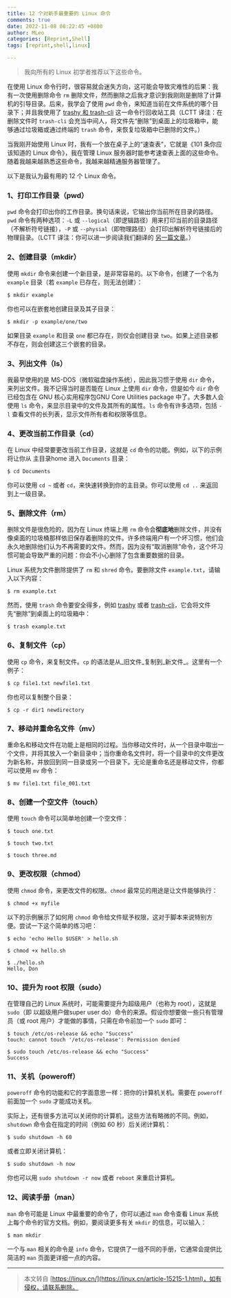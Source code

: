 ```yaml
---
title: 12 个对新手最重要的 Linux 命令
comments: true
date: 2022-11-08 08:22:45 +0800
author: MLeo
categories: [Reprint,Shell]
tags: [reprint,shell,linux]

---
```


> 我向所有的 Linux 初学者推荐以下这些命令。

在使用 Linux 命令行时，很容易就会迷失方向，这可能会导致灾难性的后果：我有一次使用删除命令 `rm` 删除文件，然而删除之后我才意识到我刚刚是删除了计算机的引导目录。后来，我学会了使用 `pwd` 命令，来知道当前在文件系统的哪个目录下；并且我使用了 [trashy 和 trash-cli](https://www.redhat.com/sysadmin/recover-file-deletion-linux) 这一命令行回收站工具（LCTT 译注：在删除文件时 `trash-cli` 会充当中间人，将文件先“删除”到桌面上的垃圾箱中，能够通过垃圾箱或通过终端的 `trash` 命令，来恢复垃圾箱中已删除的文件。）

当我刚开始使用 Linux 时，我有一个放在桌子上的“速查表”，它就是《101 条你应该知道的 Linux 命令》，我在管理 Linux 服务器时能参考速查表上面的这些命令。随着我越来越熟悉这些命令，我越来越精通服务器管理了。

以下是我认为最有用的 12 个 Linux 命令。

### 1、打印工作目录（pwd）

`pwd` 命令会打印出你的工作目录。换句话来说，它输出你当前所在目录的路径。`pwd` 命令有两种选项：`-L` 或 `--logical`（即逻辑路径）用来打印当前的目录路径（不解析符号链接），`-P` 或 `--physial`（即物理路径）会打印出解析符号链接后的物理目录。（LCTT 译注：你可以进一步阅读我们翻译的 [另一篇文章](https://linux.cn/article-4356-1.html)。）

### 2、创建目录（mkdir）

使用 `mkdir` 命令来创建一个新目录，是非常容易的。以下命令，创建了一个名为 `example` 目录（若 `example` 已存在，则无法创建）：

```
$ mkdir example

```

你也可以在嵌套地创建目录及其子目录：

```
$ mkdir -p example/one/two

```

如果目录 `example` 和目录 `one` 都已存在，则仅会创建目录 `two`。如果上述目录都不存在，则会创建这三个嵌套的目录。

### 3、列出文件（ls）

我最早使用的是 MS-DOS（微软磁盘操作系统），因此我习惯于使用 `dir` 命令，来列出文件。我不记得当时是否能在 Linux 上使用 `dir` 命令，但是如今 `dir` 命令已经包含在 GNU 核心实用程序包GNU Core Utilities package 中了。大多数人会使用 `ls` 命令，来显示目录中的文件及其所有的属性。`ls` 命令有许多选项，包括 `-l` 查看文件的长列表，显示文件所有者和权限等信息。

### 4、更改当前工作目录（cd）

在 Linux 中经常要更改当前工作目录，这就是 `cd` 命令的功能。例如，以下的示例将让你从 主目录home 进入 `Documents` 目录：

```
$ cd Documents

```

你可以使用 `cd ~` 或者 `cd`，来快速转换到你的主目录。你可以使用 `cd ..` 来返回到上一级目录。

### 5、删除文件（rm）

删除文件是很危险的，因为在 Linux 终端上用 `rm` 命令会**彻底地**删除文件，并没有像桌面的垃圾桶那样依旧保存着删除的文件。许多终端用户有一个坏习惯，他们会永久地删除他们认为不再需要的文件。然而，因为没有“取消删除”命令，这个坏习惯可能会导致严重的问题：你会不小心删除了包含重要数据的目录。

Linux 系统为文件删除提供了 `rm` 和 `shred` 命令。要删除文件 `example.txt`，请输入以下内容：

```
$ rm example.txt

```

然而，使用 `trash` 命令要安全得多，例如 [trashy](https://gitlab.com/trashy/trashy) 或者 [trash-cli](https://github.com/andreafrancia/trash-cli)，它会将文件先“删除”到桌面上的垃圾箱中：

```
$ trash example.txt

```

### 6、复制文件（cp）

使用 `cp` 命令，来复制文件。`cp` 的语法是从_旧文件_复制到_新文件_。这里有一个例子：

```
$ cp file1.txt newfile1.txt

```

你也可以复制整个目录：

```
$ cp -r dir1 newdirectory

```

### 7、移动并重命名文件（mv）

重命名和移动文件在功能上是相同的过程。当你移动文件时，从一个目录中取出一个文件，并将其放入一个新目录中；当你重命名文件时，将一个目录中的文件更改为新名称，并放回到同一目录或另一个目录下。无论是重命名还是移动文件，你都可以使用 `mv` 命令：

```
$ mv file1.txt file_001.txt

```

### 8、创建一个空文件（touch）

使用 `touch` 命令可以简单地创建一个空文件：

```
$ touch one.txt

$ touch two.txt

$ touch three.md

```

### 9、更改权限（chmod）

使用 `chmod` 命令，来更改文件的权限。`chmod` 最常见的用途是让文件能够执行：

```
$ chmod +x myfile

```

以下的示例展示了如何用 `chmod` 命令给文件赋予权限，这对于脚本来说特别方便。尝试一下这个简单的练习吧：

```
$ echo 'echo Hello $USER' > hello.sh

$ chmod +x hello.sh

$ ./hello.sh
Hello, Don

```

### 10、提升为 root 权限（sudo）

在管理自己的 Linux 系统时，可能需要提升为超级用户（也称为 root），这就是 `sudo`（即 以超级用户做super user do）命令的来源。假设你想要做一些只有管理员（或 root 用户）才能做的事情，只需在命令前加一个 `sudo` 即可：

```
$ touch /etc/os-release && echo "Success"
touch: cannot touch '/etc/os-release': Permission denied

$ sudo touch /etc/os-release && echo "Success"
Success

```

### 11、关机（poweroff）

`poweroff` 命令的功能和它的字面意思一样：把你的计算机关机。需要在 `poweroff` 前面加一个 `sudo` 才能成功关机。

实际上，还有很多方法可以关闭你的计算机，这些方法有略微的不同。例如，`shutdown` 命令会在指定的时间（例如 60 秒）后关闭计算机：

```
$ sudo shutdown -h 60

```

或者立即关闭计算机：

```
$ sudo shutdown -h now

```

你也可以用 `sudo shutdown -r now` 或者 `reboot` 来重启计算机。

### 12、阅读手册（man）

`man` 命令可能是 Linux 中最重要的命令了，你可以通过 `man` 命令查看 Linux 系统上每个命令的官方文档。例如，要阅读更多有关 `mkdir` 的信息，可以输入：

```
$ man mkdir

```

一个与 `man` 相关的命令是 `info` 命令，它提供了一组不同的手册，它通常会提供比简洁的 `man` 页面更详细一点的内容。

---
> 本文转自 [https://linux.cn/](https://linux.cn/article-15215-1.html)，如有侵权，请联系删除。  